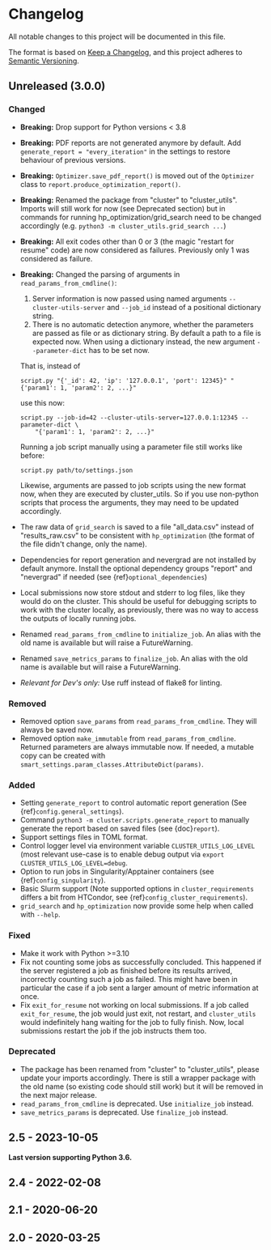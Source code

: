 # Changelog
All notable changes to this project will be documented in this file.

The format is based on [Keep a Changelog](https://keepachangelog.com/en/1.0.0/),
and this project adheres to [Semantic Versioning](https://semver.org/spec/v2.0.0.html).

[//]: # (Note: {ref}/{doc} roles are used for references to the documentation)

## Unreleased (3.0.0)

### Changed
- **Breaking:** Drop support for Python versions < 3.8
- **Breaking:** PDF reports are not generated anymore by default.  Add
  `generate_report = "every_iteration"` in the settings to restore behaviour of previous
  versions.
- **Breaking:** `Optimizer.save_pdf_report()` is moved out of the `Optimizer` class to
  `report.produce_optimization_report()`.
- **Breaking:** Renamed the package from "cluster" to "cluster_utils".  Imports will
  still work for now (see Deprecated section) but in commands for running
  hp_optimization/grid_search need to be changed accordingly (e.g. `python3 -m
  cluster_utils.grid_search ...`)
- **Breaking:** All exit codes other than 0 or 3 (the magic "restart for resume" code)
  are now considered as failures.  Previously only 1 was considered as failure.
- **Breaking:** Changed the parsing of arguments in `read_params_from_cmdline()`:
  1. Server information is now passed using named arguments `--cluster-utils-server` and
     `--job_id` instead of a positional dictionary string.
  2. There is no automatic detection anymore, whether the parameters are passed as file
     or as dictionary string.  By default a path to a file is expected now.  When using
     a dictionary instead, the new argument `--parameter-dict` has to be set now.

  That is, instead of
  ```
  script.py "{'_id': 42, 'ip': '127.0.0.1', 'port': 12345}" "{'param1': 1, 'param2': 2, ...}"
  ```
  use this now:
  ```
  script.py --job-id=42 --cluster-utils-server=127.0.0.1:12345 --parameter-dict \
      "{'param1': 1, 'param2': 2, ...}"
  ```

  Running a job script manually using a parameter file still works like before:
  ```
  script.py path/to/settings.json
  ```

  Likewise, arguments are passed to job scripts using the new format now, when they are
  executed by cluster_utils.  So if you use non-python scripts that process the
  arguments, they may need to be updated accordingly.
- The raw data of `grid_search` is saved to a file "all_data.csv" instead of
  "results_raw.csv" to be consistent with `hp_optimization` (the format of the file
  didn't change, only the name).
- Dependencies for report generation and nevergrad are not installed by default
  anymore.  Install the optional dependency groups "report" and "nevergrad" if
  needed (see {ref}`optional_dependencies`)
- Local submissions now store stdout and stderr to log files, like they would do on the cluster.
  This should be useful for debugging scripts to work with the cluster locally, as previously,
  there was no way to access the outputs of locally running jobs.
- Renamed `read_params_from_cmdline` to `initialize_job`.  An alias with the old name is
  available but will raise a FutureWarning.
- Renamed `save_metrics_params` to `finalize_job`.  An alias with the old name is
  available but will raise a FutureWarning.
- *Relevant for Dev's only:* Use ruff instead of flake8 for linting.

### Removed
- Removed option `save_params` from `read_params_from_cmdline`.  They will always be
  saved now.
- Removed option `make_immutable` from `read_params_from_cmdline`.  Returned parameters
  are always immutable now.  If needed, a mutable copy can be created with
  `smart_settings.param_classes.AttributeDict(params)`.

### Added
- Setting `generate_report` to control automatic report generation (See
  {ref}`config.general_settings`).
- Command `python3 -m cluster.scripts.generate_report` to manually generate the report
  based on saved files (see {doc}`report`).
- Support settings files in TOML format.
- Control logger level via environment variable `CLUSTER_UTILS_LOG_LEVEL` (most relevant
  use-case is to enable debug output via `export CLUSTER_UTILS_LOG_LEVEL=debug`.
- Option to run jobs in Singularity/Apptainer containers (see
  {ref}`config_singularity`).
- Basic Slurm support (Note supported options in `cluster_requirements` differs a bit
  from HTCondor, see {ref}`config_cluster_requirements`).
- `grid_search` and `hp_optimization` now provide some help when called with `--help`.

### Fixed
- Make it work with Python >=3.10
- Fix not counting some jobs as successfully concluded. This happened if the server registered a
  job as finished before its results arrived, incorrectly counting such a job as failed.
  This might have been in particular the case if a job sent a larger amount of metric information
  at once.
- Fix `exit_for_resume` not working on local submissions. If a job called `exit_for_resume`,
  the job would just exit, not restart, and `cluster_utils` would indefinitely hang waiting for the
  job to fully finish. Now, local submissions restart the job if the job instructs them too.


### Deprecated
- The package has been renamed from "cluster" to "cluster_utils", please update your
  imports accordingly.  There is still a wrapper package with the old name (so existing
  code should still work) but it will be removed in the next major release.
- `read_params_from_cmdline` is deprecated.  Use `initialize_job` instead.
- `save_metrics_params` is deprecated.  Use `finalize_job` instead.


## 2.5 - 2023-10-05

**Last version supporting Python 3.6.**


## 2.4 - 2022-02-08

## 2.1 - 2020-06-20

## 2.0 - 2020-03-25
